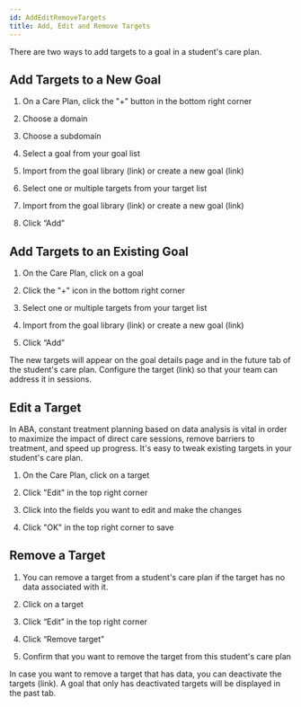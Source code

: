 ```yaml
---
id: AddEditRemoveTargets
title: Add, Edit and Remove Targets
---
```

There are two ways to add targets to a goal in a student's care plan. 

## Add Targets to a New Goal 

1. On a Care Plan, click the "+" button in the bottom right corner 

2. Choose a domain 

3. Choose a subdomain 

4. Select a goal from your goal list 

5. Import from the goal library (link) or create a new goal (link) 

6. Select one or multiple targets from your target list 

7. Import from the goal library (link) or create a new goal (link) 

8. Click “Add”  

## Add Targets to an Existing Goal  

1. On the Care Plan, click on a goal 

2. Click the "+" icon in the bottom right corner 

3. Select one or multiple targets from your target list 

4. Import from the goal library (link) or create a new goal (link) 

5. Click “Add” 

The new targets will appear on the goal details page and in the future tab of the student's care plan. Configure the target (link) so that your team can address it in sessions. 

## Edit a Target 

In ABA, constant treatment planning based on data analysis is vital in order to maximize the impact of direct care sessions, remove barriers to treatment, and speed up progress. It's easy to tweak existing targets in your student's care plan. 

1. On the Care Plan, click on a target 

2. Click "Edit" in the top right corner 

3. Click into the fields you want to edit and make the changes 

4. Click "OK" in the top right corner to save 

## Remove a Target 

1. You can remove a target from a student's care plan if the target has no data associated with it. 

2. Click on a target 

3. Click “Edit” in the top right corner 

4. Click “Remove target” 

5. Confirm that you want to remove the target from this student's care plan 

In case you want to remove a target that has data, you can deactivate the targets (link). A goal that only has deactivated targets will be displayed in the past tab. 